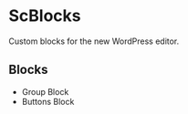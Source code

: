 # ScBlocks

Custom blocks for the new WordPress editor.

## Blocks

-  Group Block
-  Buttons Block
